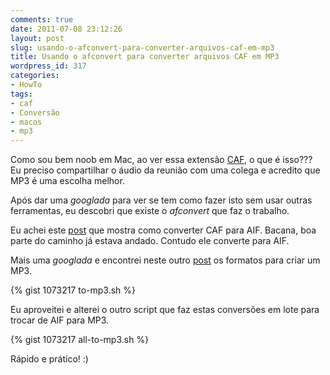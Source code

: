 ```yaml
---
comments: true
date: 2011-07-08 23:12:26
layout: post
slug: usando-o-afconvert-para-converter-arquivos-caf-em-mp3
title: Usando o afconvert para converter arquivos CAF em MP3
wordpress_id: 317
categories:
- HowTo
tags:
- caf
- Conversão
- macos
- mp3
---
```


Como sou bem noob em Mac, ao ver essa extensão [CAF](http://www.fileinfo.com/extension/caf), o que é isso??? Eu preciso compartilhar o áudio da reunião com uma colega e acredito que MP3 é uma escolha melhor.

Após dar uma _googlada_ para ver se tem como fazer isto sem usar outras ferramentas, eu descobri que existe o _afconvert_ que faz o trabalho.

Eu achei este [post](http://www.devdaily.com/mac-os-x/convert-caf-sound-file-aif-aiff-mp3-format) que mostra como converter CAF para AIF. Bacana, boa parte do caminho já estava andado. Contudo ele converte para AIF.

Mais uma _googlada_ e encontrei neste outro [post](http://pt.w3support.net/index.php?db=so&id=435349) os formatos para criar um MP3.

{% gist 1073217 to-mp3.sh %}

Eu aproveitei e alterei o outro script que faz estas conversões em lote para trocar de AIF para MP3.

{% gist 1073217 all-to-mp3.sh %}

Rápido e prático! :)
